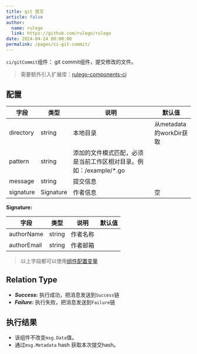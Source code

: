 ```yaml
---
title: git 提交
article: false
author: 
  name: rulego
  link: https://github.com/rulego/rulego
date: 2024-04-24 00:00:00
permalink: /pages/ci-git-commit/
---
```


`ci/gitCommit`组件：<Badge text="v0.25.0+"/> git commit组件，提交修改的文件。

>需要额外引入扩展库：[rulego-components-ci](https://github.com/rulego/rulego-components-ci)

## 配置

| 字段        | 类型        | 说明                                      | 默认值                 |
|-----------|-----------|-----------------------------------------|---------------------|
| directory | string    | 本地目录                                    | 从metadata的workDir获取 |
| pattern   | string    | 添加的文件模式匹配，必须是当前工作区相对目录。例如：/example/*.go |                     |
| message   | string    | 提交信息                                    |                     |
| signature | Signature | 作者信息                                    | 空                   |

**Signature:**

| 字段          | 类型     | 说明   | 默认值 |
|-------------|--------|------|-----|
| authorName  | string | 作者名称 |     |
| authorEmail | string | 作者邮箱 |     |

> 以上字段都可以使用[组件配置变量](/pages/baa05c/)

## Relation Type

- ***Success:*** 执行成功，把消息发送到`Success`链
- ***Failure:*** 执行失败，把消息发送到`Failure`链

## 执行结果

- 该组件不改变`msg.Data`值。
- 通过`msg.Metadata` hash 获取本次提交hash。